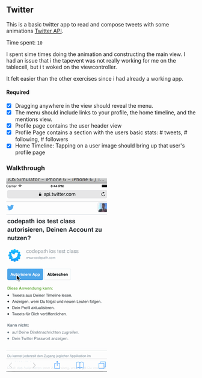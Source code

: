 ## Twitter 
This is a basic twitter app to read and compose tweets with some animations [Twitter API](https://apps.twitter.com/).

Time spent: `10`

I spent sime times doing the animation and constructing the main view. I had an issue that i the tapevent was not really working for me on the tablecell, but i t woked on the viewcontroller. 

It felt easier than the other exercises since i had already a working app.

#### Required

- [x] Dragging anywhere in the view should reveal the menu.
- [x] The menu should include links to your profile, the home timeline, and the mentions view.
- [x] Profile page contains the user header view
- [x] Profile Page contains a section with the users basic stats: # tweets, # following, # followers
- [x] Home Timeline: Tapping on a user image should bring up that user's profile page

### Walkthrough

![Video Walkthrough](https://github.com/philolo1/codepath-twitter-v2/blob/master/twitter-v2.gif)


